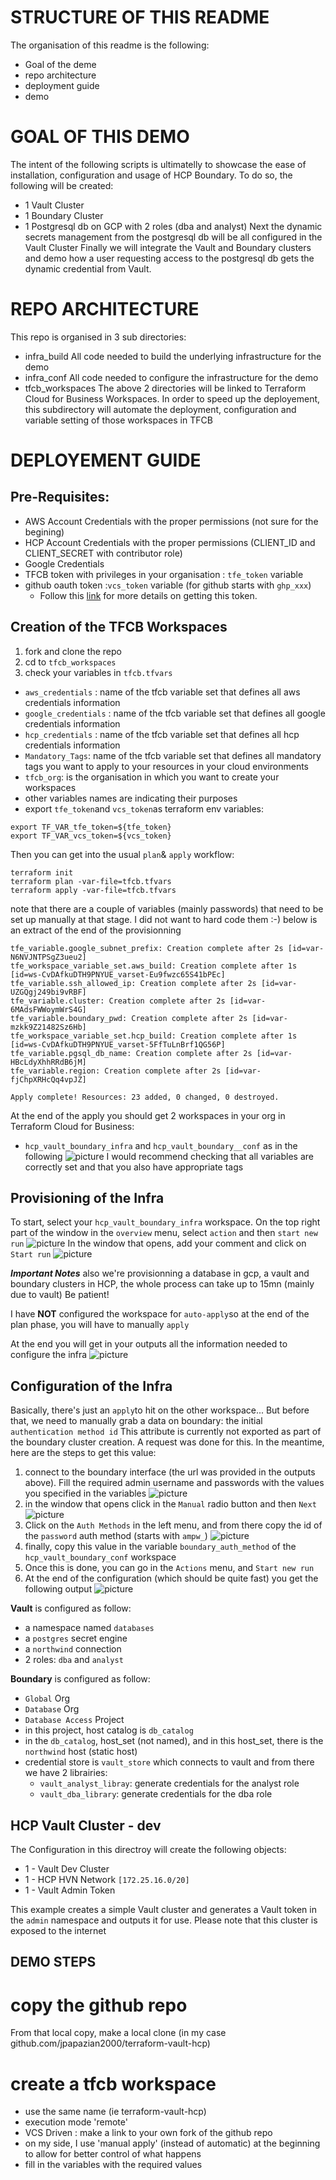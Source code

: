 # STRUCTURE OF THIS README
The organisation of this readme is the following:
 - Goal of the deme
 - repo architecture
 - deployment guide
 - demo

# GOAL OF THIS DEMO
The intent of the following scripts is ultimatelly to showcase the ease of installation, configuration and usage of HCP Boundary.
To do so, the following will be created:
 - 1 Vault Cluster
 - 1 Boundary Cluster
 - 1 Postgresql db on GCP with 2 roles (dba and analyst)
 Next the dynamic secrets management from the postgresql db will be all configured in the Vault Cluster
 Finally we will integrate the Vault and Boundary clusters and demo how a user requesting access to the postgresql db gets the dynamic credential from Vault.


# REPO ARCHITECTURE
This repo is organised in 3 sub directories:
 - infra_build
 All code needed to build the underlying infrastructure for the demo
 - infra_conf
 All code needed to configure the infrastructure for the demo
 - tfcb_workspaces
 The above 2 directories will be linked to Terraform Cloud for Business Workspaces.
 In order to speed up the deployement, this subdirectory will automate the deployment, configuration and variable setting of those workspaces in TFCB


# DEPLOYEMENT GUIDE
## Pre-Requisites:
- AWS Account Credentials with the proper permissions (not sure for the begining)
- HCP Account Credentials with the proper permissions (CLIENT_ID and CLIENT_SECRET with contributor role)
- Google Credentials
- TFCB token with privileges in your organisation : `tfe_token` variable
- github oauth token :`vcs_token` variable (for github starts with `ghp_xxx`)
  - Follow this [link](https://www.terraform.io/docs/cloud/api/oauth-clients.html?&_ga=2.231907487.1225499417.1664975183-1693872711.1655195363#create-an-oauth-client) for more details on getting this token.
## Creation of the TFCB Workspaces
1. fork and clone the repo
2. cd to `tfcb_workspaces`
3. check your variables in `tfcb.tfvars`
 - `aws_credentials` : name of the tfcb variable set that defines all aws credentials information
 - `google_credentials` : name of the tfcb variable set that defines all google credentials information
 - `hcp_credentials` : name of the tfcb variable set that defines all hcp credentials information
 - `Mandatory_Tags`: name of the tfcb variable set that defines all mandatory tags you want to apply to your resources in your cloud environments
 - `tfcb_org`: is the organisation in which you want to create your workspaces
 - other variables names are indicating their purposes
 - export `tfe_token`and `vcs_token`as terraform env variables:
````
export TF_VAR_tfe_token=${tfe_token}
export TF_VAR_vcs_token=${vcs_token}
````
Then you can get into the usual `plan`& `apply` workflow:
````
terraform init
terraform plan -var-file=tfcb.tfvars
terraform apply -var-file=tfcb.tfvars
````
note that there are a couple of variables (mainly passwords) that need to be set up manually at that stage. I did not want to hard code them :-)
below is an extract of the end of the provisionning
````
tfe_variable.google_subnet_prefix: Creation complete after 2s [id=var-N6NVJNTPSgZ3ueu2]
tfe_workspace_variable_set.aws_build: Creation complete after 1s [id=ws-CvDAfkuDTH9PNYUE_varset-Eu9fwzc65S41bPEc]
tfe_variable.ssh_allowed_ip: Creation complete after 2s [id=var-UZGQgj249bi9vRBF]
tfe_variable.cluster: Creation complete after 2s [id=var-6MAdsFWWoymWrS4G]
tfe_variable.boundary_pwd: Creation complete after 2s [id=var-mzkk9Z21482Sz6Hb]
tfe_workspace_variable_set.hcp_build: Creation complete after 1s [id=ws-CvDAfkuDTH9PNYUE_varset-5FfTuLnBrf1QG56P]
tfe_variable.pgsql_db_name: Creation complete after 2s [id=var-HBcLdyXhhRRdB6jM]
tfe_variable.region: Creation complete after 2s [id=var-fjChpXRHcQq4vpJZ]

Apply complete! Resources: 23 added, 0 changed, 0 destroyed.
````

At the end of the apply you should get 2 workspaces in your org in Terraform Cloud for Business:
 - `hcp_vault_boundary_infra` and `hcp_vault_boundary__conf` as in the following ![picture](/images/hcp_boundary_demo_1.png)
 I would recommend checking that all variables are correctly set and that you also have appropriate tags


## Provisioning of the Infra
To start, select your `hcp_vault_boundary_infra` workspace.
On the top right part of the window in the `overview` menu, select `action` and then `start new run` 
![picture](/images/hcp_boundary_demo_2.png)
In the window that opens, add your comment and click on `Start run` 
![picture](/images/hcp_boundary_demo_3.png)  

***Important Notes***
also we're provisionning a database in gcp, a vault and boundary clusters in HCP, the whole process can take up to 15mn (mainly due to vault)
Be patient!

I have **NOT** configured the workspace for `auto-apply`so at the end of the plan phase, you will have to manually `apply` 

At the end you will get in your outputs all the information needed to configure the infra
![picture](/images/hcp_boundary_demo_4.png)

## Configuration of the Infra
Basically, there's just an `apply`to hit on the other workspace...
But before that, we need to manually grab a data on boundary: the initial `authentication method id`
This attribute is currently not exported as part of the boundary cluster creation. A request was done for this.
In the meantime, here are the steps to get this value:
1. connect to the boundary interface (the url was provided in the outputs above). Fill the required admin username and passwords with the values you specified in the variables
 ![picture](/images/hcp_boundary_demo_5.png)
 2. in the window that opens click in the `Manual` radio button and then `Next`
 ![picture](/images/hcp_boundary_demo_6.png)
 3. Click on the `Auth Methods` in the left menu, and from there copy the id of the `password` auth method (starts with `ampw_`)
 ![picture](/images/hcp_boundary_demo_7.png)
 4. finally, copy this value in the variable `boundary_auth_method` of the `hcp_vault_boundary_conf` workspace  
 5. Once this is done, you can go in the `Actions` menu, and `Start new run`
 6. At the end of the configuration (which should be quite fast) you get the following output
 ![picture](/images/hcp_boundary_demo_8.png)  

 **Vault** is configured as follow:
  - a namespace named `databases`
  - a `postgres` secret engine
  - a `northwind` connection 
  - 2 roles: `dba` and `analyst`  
  
**Boundary** is configured as follow: 
  - `Global` Org
  - `Database` Org
  - `Database Access` Project
  - in this project, host catalog is `db_catalog` 
  - in the `db_catalog`, host_set (not named), and in this host_set, there is the `northwind` host (static host)
  - credential store is `vault_store` which connects to vault and from there we have 2 librairies:
    - `vault_analyst_libray`: generate credentials for the analyst role
    - `vault_dba_library`: generate credentials for the dba role


   



## HCP Vault Cluster - dev 

The Configuration in this directroy will create the following objects:

- 1 - Vault Dev Cluster
- 1 - HCP HVN Network `[172.25.16.0/20]`
- 1 - Vault Admin Token


This example creates a simple Vault cluster and generates a Vault token in the `admin` namespace and outputs it for use. Please note that this cluster is exposed to the internet


## DEMO STEPS
 # copy the github repo
 From that local copy, make a local clone (in my case github.com/jpapazian2000/terraform-vault-hcp)
 # create a tfcb workspace
  - use the same name (ie terraform-vault-hcp)
  - execution mode 'remote'
  - VCS Driven : make a link to your own fork of the github repo
  - on my side, I use 'manual apply' (instead of automatic) at the beginning to allow for better control of what happens
  - fill in the variables with the required values
 